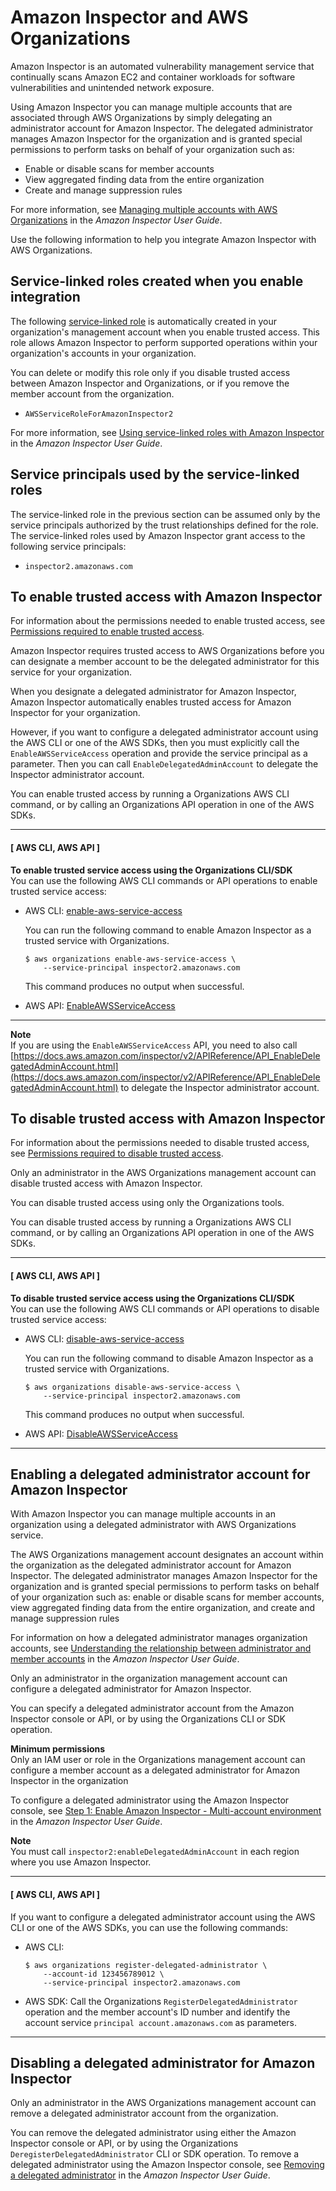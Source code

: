 # Amazon Inspector and AWS Organizations<a name="services-that-can-integrate-inspector2"></a>

Amazon Inspector is an automated vulnerability management service that continually scans Amazon EC2 and container workloads for software vulnerabilities and unintended network exposure\. 

Using Amazon Inspector you can manage multiple accounts that are associated through AWS Organizations by simply delegating an administrator account for Amazon Inspector\. The delegated administrator manages Amazon Inspector for the organization and is granted special permissions to perform tasks on behalf of your organization such as: 
+ Enable or disable scans for member accounts
+ View aggregated finding data from the entire organization
+ Create and manage suppression rules

For more information, see [Managing multiple accounts with AWS Organizations](https://docs.aws.amazon.com/inspector/latest/user/managing-multiple-accounts.html) in the *Amazon Inspector User Guide*\. 

Use the following information to help you integrate Amazon Inspector with AWS Organizations\. 

## Service\-linked roles created when you enable integration<a name="integrate-enable-slr-inspector2"></a>

The following [service\-linked role](https://docs.aws.amazon.com/IAM/latest/UserGuide/using-service-linked-roles.html) is automatically created in your organization's management account when you enable trusted access\. This role allows Amazon Inspector to perform supported operations within your organization's accounts in your organization\.

You can delete or modify this role only if you disable trusted access between Amazon Inspector and Organizations, or if you remove the member account from the organization\.
+ `AWSServiceRoleForAmazonInspector2`

For more information, see [Using service\-linked roles with Amazon Inspector](https://docs.aws.amazon.com/inspector/latest/user/using-service-linked-roles.html) in the *Amazon Inspector User Guide*\. 

## Service principals used by the service\-linked roles<a name="integrate-enable-svcprin-inspector2"></a>

The service\-linked role in the previous section can be assumed only by the service principals authorized by the trust relationships defined for the role\. The service\-linked roles used by Amazon Inspector grant access to the following service principals:
+ `inspector2.amazonaws.com`

## To enable trusted access with Amazon Inspector<a name="integrate-enable-ta-inspector2"></a>

For information about the permissions needed to enable trusted access, see [Permissions required to enable trusted access](orgs_integrate_services.md#orgs_trusted_access_perms)\.

Amazon Inspector requires trusted access to AWS Organizations before you can designate a member account to be the delegated administrator for this service for your organization\.

When you designate a delegated administrator for Amazon Inspector, Amazon Inspector automatically enables trusted access for Amazon Inspector for your organization\.

 However, if you want to configure a delegated administrator account using the AWS CLI or one of the AWS SDKs, then you must explicitly call the `EnableAWSServiceAccess` operation and provide the service principal as a parameter\. Then you can call `EnableDelegatedAdminAccount` to delegate the Inspector administrator account\.

You can enable trusted access by running a Organizations AWS CLI command, or by calling an Organizations API operation in one of the AWS SDKs\.

------
#### [ AWS CLI, AWS API ]

**To enable trusted service access using the Organizations CLI/SDK**  
You can use the following AWS CLI commands or API operations to enable trusted service access:
+ AWS CLI: [enable\-aws\-service\-access](https://docs.aws.amazon.com/cli/latest/reference/organizations/enable-aws-service-access.html)

  You can run the following command to enable Amazon Inspector as a trusted service with Organizations\.

  ```
  $ aws organizations enable-aws-service-access \
      --service-principal inspector2.amazonaws.com
  ```

  This command produces no output when successful\.
+ AWS API: [EnableAWSServiceAccess](https://docs.aws.amazon.com/organizations/latest/APIReference/API_EnableAWSServiceAccess.html)

------

**Note**  
If you are using the `EnableAWSServiceAccess` API, you need to also call [https://docs.aws.amazon.com/inspector/v2/APIReference/API_EnableDelegatedAdminAccount.html](https://docs.aws.amazon.com/inspector/v2/APIReference/API_EnableDelegatedAdminAccount.html) to delegate the Inspector administrator account\.

## To disable trusted access with Amazon Inspector<a name="integrate-disable-ta-inspector2"></a>

For information about the permissions needed to disable trusted access, see [Permissions required to disable trusted access](orgs_integrate_services.md#orgs_trusted_access_disable_perms)\.

Only an administrator in the AWS Organizations management account can disable trusted access with Amazon Inspector\.

You can disable trusted access using only the Organizations tools\.

You can disable trusted access by running a Organizations AWS CLI command, or by calling an Organizations API operation in one of the AWS SDKs\.

------
#### [ AWS CLI, AWS API ]

**To disable trusted service access using the Organizations CLI/SDK**  
You can use the following AWS CLI commands or API operations to disable trusted service access:
+ AWS CLI: [disable\-aws\-service\-access](https://docs.aws.amazon.com/cli/latest/reference/organizations/disable-aws-service-access.html)

  You can run the following command to disable Amazon Inspector as a trusted service with Organizations\.

  ```
  $ aws organizations disable-aws-service-access \
      --service-principal inspector2.amazonaws.com
  ```

  This command produces no output when successful\.
+ AWS API: [DisableAWSServiceAccess](https://docs.aws.amazon.com/organizations/latest/APIReference/API_DisableAWSServiceAccess.html)

------

## Enabling a delegated administrator account for Amazon Inspector<a name="integrate-enable-da-inspector2"></a>

With Amazon Inspector you can manage multiple accounts in an organization using a delegated administrator with AWS Organizations service\.

The AWS Organizations management account designates an account within the organization as the delegated administrator account for Amazon Inspector\. The delegated administrator manages Amazon Inspector for the organization and is granted special permissions to perform tasks on behalf of your organization such as: enable or disable scans for member accounts, view aggregated finding data from the entire organization, and create and manage suppression rules

 For information on how a delegated administrator manages organization accounts, see [Understanding the relationship between administrator and member accounts](https://docs.aws.amazon.com/inspector/latest/user/admin-member-relationship.html) in the *Amazon Inspector User Guide*\.

Only an administrator in the organization management account can configure a delegated administrator for Amazon Inspector\.

You can specify a delegated administrator account from the Amazon Inspector console or API, or by using the Organizations CLI or SDK operation\. 

**Minimum permissions**  
Only an IAM user or role in the Organizations management account can configure a member account as a delegated administrator for Amazon Inspector in the organization

To configure a delegated administrator using the Amazon Inspector console, see [Step 1: Enable Amazon Inspector \- Multi\-account environment](https://docs.aws.amazon.com/inspector/latest/user/getting_started_tutorial.html#tutorial_enable_scans) in the *Amazon Inspector User Guide*\.

**Note**  
You must call `inspector2:enableDelegatedAdminAccount` in each region where you use Amazon Inspector\.

------
#### [ AWS CLI, AWS API ]

If you want to configure a delegated administrator account using the AWS CLI or one of the AWS SDKs, you can use the following commands:
+ AWS CLI: 

  ```
  $ aws organizations register-delegated-administrator \
      --account-id 123456789012 \
      --service-principal inspector2.amazonaws.com
  ```
+ AWS SDK: Call the Organizations `RegisterDelegatedAdministrator` operation and the member account's ID number and identify the account service `principal account.amazonaws.com` as parameters\. 

------

## Disabling a delegated administrator for Amazon Inspector<a name="integrate-disable-da-inspector2"></a>

Only an administrator in the AWS Organizations management account can remove a delegated administrator account from the organization\. 

You can remove the delegated administrator using either the Amazon Inspector console or API, or by using the Organizations `DeregisterDelegatedAdministrator` CLI or SDK operation\. To remove a delegated administrator using the Amazon Inspector console, see [Removing a delegated administrator](https://docs.aws.amazon.com/inspector/latest/user/remove-delegated-admin.html) in the *Amazon Inspector User Guide*\.